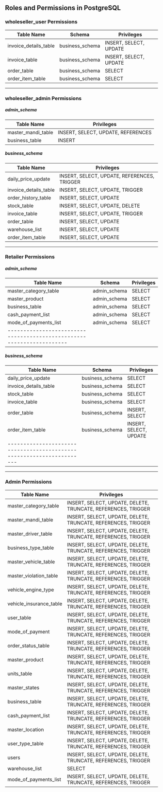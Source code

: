 ## Roles and Permissions in PostgreSQL

### **wholeseller_user Permissions**

| Table Name              | Schema           | Privileges                     |
|-------------------------|-----------------|--------------------------------|
| invoice_details_table   | business_schema | INSERT, SELECT, UPDATE        |
| invoice_table          | business_schema | INSERT, SELECT, UPDATE        |
| order_table            | business_schema | SELECT                         |
| order_item_table       | business_schema | SELECT                         |

---

### **wholeseller_admin Permissions**

##### admin_schema

| Table Name          | Privileges           |
|---------------------|---------------------|
| master_mandi_table | INSERT, SELECT, UPDATE, REFERENCES |
| business_table     | INSERT              |


##### business_schema
| Table Name               | Privileges                                |
|--------------------------|------------------------------------------|
| daily_price_update       | INSERT, SELECT, UPDATE, REFERENCES, TRIGGER |
| invoice_details_table    | INSERT, SELECT, UPDATE, TRIGGER  |
| order_history_table      | INSERT, SELECT, UPDATE |
| stock_table              | INSERT, SELECT, UPDATE, DELETE          |
| invoice_table            | INSERT, SELECT, UPDATE, TRIGGER  |
| order_table              | INSERT, SELECT, UPDATE |
| warehouse_list           | INSERT, SELECT, UPDATE     |
| order_item_table         | INSERT, SELECT, UPDATE    |


---

### **Retailer Permissions**

##### admin_schema

| Table Name              | Schema           | Privileges              |
|-------------------------|-----------------|-------------------------|
| master_category_table   | admin_schema    | SELECT                  |
| master_product         | admin_schema    | SELECT                  |
| business_table         | admin_schema    | SELECT                  |
| cash_payment_list      | admin_schema    | SELECT                  |
| mode_of_payments_list  | admin_schema    | SELECT                  |
|---------------------------------------------------------------------|

##### business_schema

| Table Name              | Schema           | Privileges              |
|-------------------------|-----------------|-------------------------|
| daily_price_update      | business_schema | SELECT                  |
| invoice_details_table   | business_schema | SELECT                  |
| stock_table            | business_schema | SELECT                  |
| invoice_table         | business_schema | SELECT                  |
| order_table            | business_schema | INSERT, SELECT          |
| order_item_table       | business_schema | INSERT, SELECT, UPDATE  |
|---------------------------------------------------------------------|

---

### **Admin Permissions**

| Table Name              | Privileges                                    |
|-------------------------|----------------------------------------------|
| master_category_table  | INSERT, SELECT, UPDATE, DELETE, TRUNCATE, REFERENCES, TRIGGER |
| master_mandi_table      | INSERT, SELECT, UPDATE, DELETE, TRUNCATE, REFERENCES, TRIGGER |
| master_driver_table     | INSERT, SELECT, UPDATE, DELETE, TRUNCATE, REFERENCES, TRIGGER |
| business_type_table     | INSERT, SELECT, UPDATE, DELETE, TRUNCATE, REFERENCES, TRIGGER |
| master_vehicle_table    | INSERT, SELECT, UPDATE, DELETE, TRUNCATE, REFERENCES, TRIGGER |
| master_violation_table  | INSERT, SELECT, UPDATE, DELETE, TRUNCATE, REFERENCES, TRIGGER |
| vehicle_engine_type     | INSERT, SELECT, UPDATE, DELETE, TRUNCATE, REFERENCES, TRIGGER |
| vehicle_insurance_table | INSERT, SELECT, UPDATE, DELETE, TRUNCATE, REFERENCES, TRIGGER |
| user_table              | INSERT, SELECT, UPDATE, DELETE, TRUNCATE, REFERENCES, TRIGGER |
| mode_of_payment         | INSERT, SELECT, UPDATE, DELETE, TRUNCATE, REFERENCES, TRIGGER |
| order_status_table      | INSERT, SELECT, UPDATE, DELETE, TRUNCATE, REFERENCES, TRIGGER|
| master_product         | INSERT, SELECT, UPDATE, DELETE, TRUNCATE, REFERENCES, TRIGGER |
| units_table             | INSERT, SELECT, UPDATE, DELETE, TRUNCATE, REFERENCES, TRIGGER |
| master_states          | INSERT, SELECT, UPDATE, DELETE, TRUNCATE, REFERENCES, TRIGGER |
| business_table          | INSERT, SELECT, UPDATE, DELETE, TRUNCATE, REFERENCES, TRIGGER |
| cash_payment_list       | INSERT, SELECT, UPDATE, DELETE, TRUNCATE, REFERENCES, TRIGGER |
| master_location        | INSERT, SELECT, UPDATE, DELETE, TRUNCATE, REFERENCES, TRIGGER |
| user_type_table         | INSERT, SELECT, UPDATE, DELETE, TRUNCATE, REFERENCES, TRIGGER |
| users                   | INSERT, SELECT, UPDATE, DELETE, TRUNCATE, REFERENCES, TRIGGER |
| warehouse_list          | SELECT                                       |
| mode_of_payments_list   | INSERT, SELECT, UPDATE, DELETE, TRUNCATE, REFERENCES, TRIGGER |


